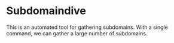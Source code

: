 # Subdomaindive
This is an automated tool for gathering subdomains. With a single command, we can gather a large number of subdomains.
